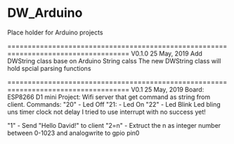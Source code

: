 # DW_Arduino
Place holder for Arduino projects

====================================================================================
V0.1.0
25 May, 2019
Add DWString class base on Arduino String calss
The new DWString class will hold spcial parsing functions

====================================================================================
V0.1
25 May, 2019
Board: ESP8266 D1 mini
Project: Wifi server that get command as string from client.
Commands:
"20" - Led Off
"21: - Led On
"22" - Led Blink
        Led bling uns timer clock not delay
        I tried to use interrupt with no success yet!
        
"1" - Send "Hello David!" to client
"2=n" - Extruct the n as integer number between 0-1023 and analogwrite to gpio pin0
